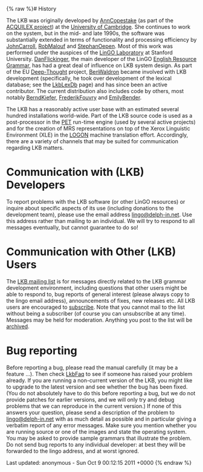 {% raw %}# History

The LKB was originally developed by [AnnCopestake](../AnnCopestake) (as
part of the [ACQUILEX
project](http://www.cl.cam.ac.uk/Research/NL/acquilex)) at the
[University of Cambridge](http://www.cl.cam.ac.uk). She continues to
work on the system, but in the mid- and late 1990s, the software was
substantially extended in terms of functionality and processing
efficiency by [JohnCarroll](../JohnCarroll), [RobMalouf](/RobMalouf) and
[StephanOepen](../StephanOepen). Most of this work was performed under the
auspices of the [LinGO Laboratory](http://lingo.stanford.edu/) at
Stanford University. [DanFlickinger](../DanFlickinger), the main developer
of the LinGO [English Resource Grammar](http://www.delph-in.net/erg),
has had a great deal of influence on LKB system design. As part of the
EU [Deep-Thought](http://www.project-deepthought.net/) project,
[BenWaldron](../BenWaldron) became involved with LKB development
(specifically, he took over development of the lexical database; see the
[LkbLexDb](/LkbLexDb) page) and has since been an active contributor.
The current distribution also includes code by others, most notably
[BerndKiefer](../BerndKiefer), [FrederikFouvry](../FrederikFouvry) and
[EmilyBender](../EmilyBender).

The LKB has a reasonably active user base with an estimated several
hundred installations world-wide. Part of the LKB source code is used as
a post-processor in the [PET](http://www.delph-in.net/pet) run-time
engine (used by several active projects) and for the creation of MRS
representations on top of the Xerox Linguistic Environment (XLE) in the
[LOGON](http://www.emmtee.net) machine translation effort. Accordingly,
there are a variety of channels that may be suited for communication
regarding LKB matters.

# Communication with (LKB) Developers

To report problems with the LKB software (or other LinGO resources) or
inquire about specific aspects of its use (including donations to the
development team), please use the email address lingo@delph-in.net. Use
this address rather than mailing to an individual. We will try to
respond to all messages eventually, but cannot guarantee to do so!

# Communication with Other (LKB) Users

The [LKB mailing list](http://lists.delph-in.net/mailman/listinfo/lkb)
is for messages directly related to the LKB grammar development
environment, including questions that other users might be able to
respond to, bug reports of general interest (please always copy to the
lingo email address), announcements of fixes, new releases etc. All LKB
users are encouraged to
[subscribe](http://lists.delph-in.net/mailman/listinfo/lkb). Note that
you cannot mail to the list without being a subscriber (of course you
can unsubscribe at any time). Messages may be held for moderation.
Anything you post to the list will be
[archived](http://lists.delph-in.net/archive/lkb/).

# Bug reporting

Before reporting a bug, please read the manual carefully (it may be a
feature ...). Then check [LkbFaq](../LkbFaq) to see if someone has raised
your problem already. If you are running a non-current version of the
LKB, you might like to upgrade to the latest version and see whether the
bug has been fixed. (You do not absolutely have to do this before
reporting a bug, but we do not provide patches for earlier versions, and
we will only try and debug problems that we can reproduce in the current
version.) If none of this answers your question, please send a
description of the problem to lingo@delph-in.net with as much detail as
possible and in particular giving a verbatim report of any error
messages. Make sure you mention whether you are running source or one of
the images and state the operating system. You may be asked to provide
sample grammars that illustrate the problem. Do not send bug reports to
any individual developer: at best they will be forwarded to the lingo
address, and at worst ignored.

Last updated: anonymous - Sun Oct 9 00:12:15 2011 +0000
{% endraw %}